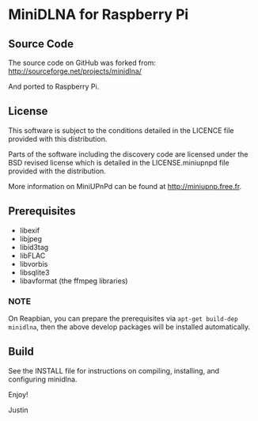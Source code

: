 # MiniDLNA for Raspberry Pi

## Source Code
The source code on GitHub was forked from: http://sourceforge.net/projects/minidlna/

And ported to Raspberry Pi.

## License
This software is subject to the conditions detailed in the LICENCE file provided with this distribution.

Parts of the software including the discovery code are licensed under the BSD revised license which is detailed in the LICENSE.miniupnpd file provided with the distribution.

More information on MiniUPnPd can be found at http://miniupnp.free.fr.

## Prerequisites
- libexif
- libjpeg
- libid3tag
- libFLAC
- libvorbis
- libsqlite3
- libavformat (the ffmpeg libraries)

### NOTE
On Reapbian, you can prepare the prerequisites via ```apt-get build-dep minidlna```, then the above develop packages will be installed automatically.

## Build
See the INSTALL file for instructions on compiling, installing,
and configuring minidlna.



Enjoy!

Justin
